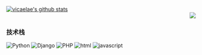 [![vicaelae's github stats](https://github-readme-stats.vercel.app/api?username=vicaelae)](https://github.com/mango-lzp/github-readme-stats)
<br>
<img align="right" src="https://github-readme-stats.vercel.app/api/top-langs/?username=vicaelae">
<br>
### 技术栈
 
![Python](https://img.shields.io/badge/-Python-192133?style=flat-square&logo=python&logoColor=white)
![Django](https://img.shields.io/badge/-flask-192133?style=flat-square&logo=figma&logoColor=white)
![PHP](https://img.shields.io/badge/-PHP-192133?style=flat-square&logo=figma&logoColor=white)
![html](https://img.shields.io/badge/-html-192133?style=flat-square&logo=figma&logoColor=white)
![javascript](https://img.shields.io/badge/-javascript-192133?style=flat-square&logo=figma&logoColor=white)
